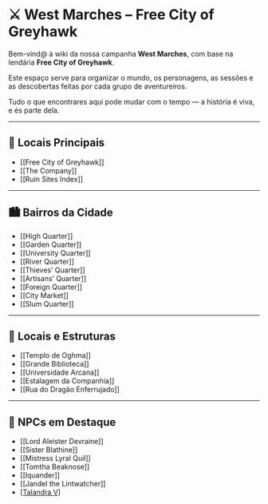 # ⚔️ West Marches – Free City of Greyhawk

Bem-vind@ à wiki da nossa campanha **West Marches**, com base na lendária **Free City of Greyhawk**.

Este espaço serve para organizar o mundo, os personagens, as sessões e as descobertas feitas por cada grupo de aventureiros.

Tudo o que encontrares aqui pode mudar com o tempo — a história é viva, e és parte dela.

---

## 🌆 Locais Principais

- [[Free City of Greyhawk]]
- [[The Company]]
- [[Ruin Sites Index]]

---

## 🏙️ Bairros da Cidade

- [[High Quarter]]
- [[Garden Quarter]]
- [[University Quarter]]
- [[River Quarter]]
- [[Thieves’ Quarter]]
- [[Artisans’ Quarter]]
- [[Foreign Quarter]]
- [[City Market]]
- [[Slum Quarter]]

---

## 🛐 Locais e Estruturas

- [[Templo de Oghma]]
- [[Grande Biblioteca]]
- [[Universidade Arcana]]
- [[Estalagem da Companhia]]
- [[Rua do Dragão Enferrujado]]

---

## 👥 NPCs em Destaque

- [[Lord Aleister Devraine]]
- [[Sister Blathine]]
- [[Mistress Lyral Quil]]
- [[Tomtha Beaknose]]
- [[Iquander]]
- [[Jandel the Lintwatcher]]
- [[Talandra V]()]
